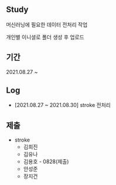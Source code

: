 ## Study 

머신러닝에 필요한 데이터 전처리 작업 

개인별 이니셜로 폴더 생성 후 업로드



## 기간 

2021.08.27 ~  



## Log

- [2021.08.27 ~ 2021.08.30] stroke 전처리



## 제출

- stroke
  - 김희진
  - 김유나
  - 김용호 - 0828(제출)
  - 안성준
  - 장지건

